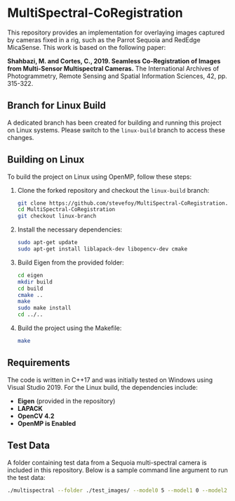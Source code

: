 # MultiSpectral-CoRegistration

This repository provides an implementation for overlaying images captured by cameras fixed in a rig, such as the Parrot Sequoia and RedEdge MicaSense. This work is based on the following paper:

**Shahbazi, M. and Cortes, C., 2019. Seamless Co-Registration of Images from Multi-Sensor Multispectral Cameras.** The International Archives of Photogrammetry, Remote Sensing and Spatial Information Sciences, 42, pp. 315-322.

## Branch for Linux Build

A dedicated branch has been created for building and running this project on Linux systems. Please switch to the `linux-build` branch to access these changes.

## Building on Linux

To build the project on Linux using OpenMP, follow these steps:

1. Clone the forked repository and checkout the `linux-build` branch:
    ```bash
    git clone https://github.com/stevefoy/MultiSpectral-CoRegistration.git
    cd MultiSpectral-CoRegistration
    git checkout linux-branch
    ```

2. Install the necessary dependencies:
    ```bash
    sudo apt-get update
    sudo apt-get install liblapack-dev libopencv-dev cmake
    ```

3. Build Eigen from the provided folder:
    ```bash
    cd eigen
    mkdir build
    cd build
    cmake ..
    make
    sudo make install
    cd ../..
    ```

4. Build the project using the Makefile:
    ```bash
    make
    ```

## Requirements

The code is written in C++17 and was initially tested on Windows using Visual Studio 2019. For the Linux build, the dependencies include:

- **Eigen** (provided in the repository)
- **LAPACK**
- **OpenCV 4.2**
- **OpenMP is Enabled**

## Test Data

A folder containing test data from a Sequoia multi-spectral camera is included in this repository. Below is a sample command line argument to run the test data:

```bash
./multispectral --folder ./test_images/ --model0 5 --model1 0 --model2 0 --model3 0 --model4 0 --model6 0 --imformat TIF --name PointCloud --size 2000 --keep 1 --maxdist 300 --coreg 1
